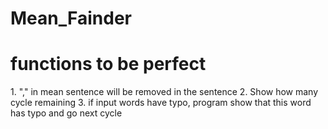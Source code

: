 # Mean_Fainder

<h1>functions to be perfect</h1>
<p>
1. "," in mean sentence will be removed in the sentence
2. Show how many cycle remaining
3. if input words have typo, program show that this word has typo and go next cycle
</p>